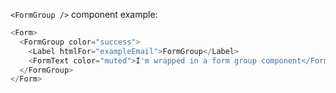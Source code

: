 `<FormGroup />` component example:

```js
<Form>
  <FormGroup color="success">
    <Label htmlFor="exampleEmail">FormGroup</Label>
    <FormText color="muted">I'm wrapped in a form group component</FormText>
  </FormGroup>
</Form>
```
